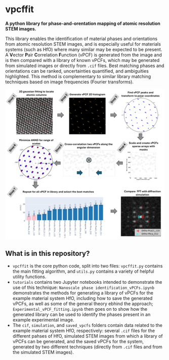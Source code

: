 # vpcffit
**A python library for phase-and-orentation mapping of atomic resolution STEM images.**

This library enables the identification of material phases and orientations from atomic resolution STEM images, and is especially useful for materials systems (such as HfO) where many similar may be expected to be present. A **V**ector **P**air **C**orrelation **F**unction (vPCF) is generated from the image and is then compared with a library of known vPCFs, which may be generated from simulated images or directly from `.cif` files. Best matching phases and orientations can be ranked, uncertainties quantified, and ambiguities highlighted. This method is complementary to similar library matching techniques based on image frequencies (Fourier transforms).

![](./graphical_abstract.png)

## What is in this repository?

+ `vpcffit` is the core python code, split into two files: `vpcffit.py` contains the main fitting algorithm, and `utils.py` contains a variety of helpful utility functions.
+ `tutorials` contains two Jupyter notebooks intended to demonstrate the use of this technique: `Nanoscale phase identification_vPCFs.ipynb` demonstrates the methods for generating a library of vPCFs for the example material system HfO, including how to save the generated vPCFs, as well as some of the general theory ebhind the approach; `Experimental_vPCF_fitting.ipynb` then goes on to show how the generated library can be used to identify the phases present in an example experimental image.
+ The `cif`, `simulation`, and `saved_vpcfs` folders contain data related to the example material system HfO, respectively: several `.cif` files for the different pahses of HfO, simulated STEM images from which a library of vPCFs can be generated, and the saved vPCFs for the system, generated by two different techniques (directly from `.cif` files and from the simulated STEM images).